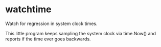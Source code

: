 watchtime
=========

Watch for regression in system clock times.

This little program keeps sampling the system clock via time.Now() and reports if the time ever goes backwards.
